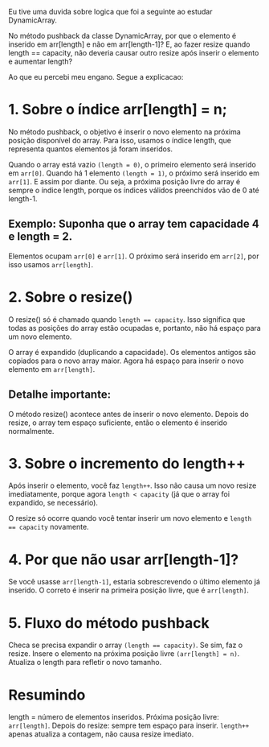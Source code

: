 Eu tive uma duvida sobre logica que foi a seguinte ao estudar DynamicArray.

No método pushback da classe DynamicArray, por que o elemento é inserido em arr[length] e não em arr[length-1]? 
E, ao fazer resize quando length == capacity, não deveria causar outro resize após inserir o elemento e aumentar length?

Ao que eu percebi meu engano. Segue a explicacao:

# 1. Sobre o índice arr[length] = n;
No método pushback, o objetivo é inserir o novo elemento na próxima posição disponível do array. Para isso, usamos o índice length, que representa quantos elementos já foram inseridos.

Quando o array está vazio `(length = 0)`, o primeiro elemento será inserido em `arr[0]`.
Quando há 1 elemento `(length = 1)`, o próximo será inserido em `arr[1]`.
E assim por diante.
Ou seja, a próxima posição livre do array é sempre o índice length, porque os índices válidos preenchidos vão de 0 até length-1.

## Exemplo: Suponha que o array tem capacidade 4 e length = 2.
Elementos ocupam `arr[0]` e `arr[1]`.
O próximo será inserido em `arr[2]`, por isso usamos `arr[length]`.

# 2. Sobre o resize()
O resize() só é chamado quando `length == capacity`.
Isso significa que todas as posições do array estão ocupadas e, portanto, não há espaço para um novo elemento.

O array é expandido (duplicando a capacidade).
Os elementos antigos são copiados para o novo array maior.
Agora há espaço para inserir o novo elemento em `arr[length]`.

## Detalhe importante:
O método resize() acontece antes de inserir o novo elemento.
Depois do resize, o array tem espaço suficiente, então o elemento é inserido normalmente.

# 3. Sobre o incremento do length++
Após inserir o elemento, você faz `length++`.
Isso não causa um novo resize imediatamente, porque agora `length < capacity` (já que o array foi expandido, se necessário).

O resize só ocorre quando você tentar inserir um novo elemento e `length == capacity` novamente.

# 4. Por que não usar arr[length-1]?
Se você usasse `arr[length-1]`, estaria sobrescrevendo o último elemento já inserido.
O correto é inserir na primeira posição livre, que é `arr[length]`.

# 5. Fluxo do método pushback
Checa se precisa expandir o array `(length == capacity)`. Se sim, faz o resize.
Insere o elemento na próxima posição livre `(arr[length] = n)`.
Atualiza o length para refletir o novo tamanho.

# Resumindo
length = número de elementos inseridos.
Próxima posição livre: `arr[length]`.
Depois do resize: sempre tem espaço para inserir.
`length++` apenas atualiza a contagem, não causa resize imediato.